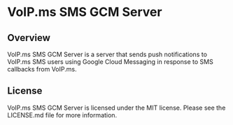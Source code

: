 # VoIP.ms SMS GCM Server #

## Overview ##

VoIP.ms SMS GCM Server is a server that sends push notifications to VoIP.ms SMS users using Google Cloud Messaging in response to SMS callbacks from VoIP.ms.

## License ##

VoIP.ms SMS GCM Server is licensed under the MIT license. Please see the LICENSE.md file for more information.
